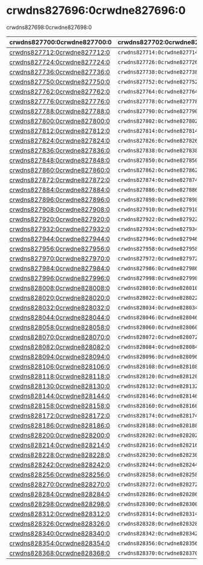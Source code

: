 # crwdns827696:0crwdne827696:0

<p class="description">crwdns827698:0crwdne827698:0</p>

| crwdns827700:0crwdne827700:0                                 | crwdns827702:0crwdne827702:0   | crwdns827704:0crwdne827704:0                                                         | crwdns827706:0crwdne827706:0   | crwdns827708:0crwdne827708:0                                   |
|:------------------------------------------------------------ |:------------------------------ |:------------------------------------------------------------------------------------ |:------------------------------ |:-------------------------------------------------------------- |
| [crwdns827712:0crwdne827712:0](crwdns827710:0crwdne827710:0) | `crwdns827714:0crwdne827714:0` | `crwdns827716:0crwdne827716:0`                                                       | `crwdns827718:0crwdne827718:0` | `crwdns827720:0crwdne827720:0`                                 |
| [crwdns827724:0crwdne827724:0](crwdns827722:0crwdne827722:0) | `crwdns827726:0crwdne827726:0` | `crwdns827728:0crwdne827728:0`                                                       | `crwdns827730:0crwdne827730:0` | `crwdns827732:0crwdne827732:0`                                 |
| [crwdns827736:0crwdne827736:0](crwdns827734:0crwdne827734:0) | `crwdns827738:0crwdne827738:0` | `crwdns827740:0crwdne827740:0`                                                       | `crwdns827742:0crwdne827742:0` | [`crwdns827746:0crwdne827746:0`](crwdns827744:0crwdne827744:0) |
| [crwdns827750:0crwdne827750:0](crwdns827748:0crwdne827748:0) | `crwdns827752:0crwdne827752:0` | `crwdns827754:0crwdne827754:0`                                                       | `crwdns827756:0crwdne827756:0` | `crwdns827758:0crwdne827758:0`                                 |
| [crwdns827762:0crwdne827762:0](crwdns827760:0crwdne827760:0) | `crwdns827764:0crwdne827764:0` | `crwdns827766:0crwdne827766:0`                                                       | `crwdns827768:0crwdne827768:0` | [`crwdns827772:0crwdne827772:0`](crwdns827770:0crwdne827770:0) |
| [crwdns827776:0crwdne827776:0](crwdns827774:0crwdne827774:0) | `crwdns827778:0crwdne827778:0` | `crwdns827780:0crwdne827780:0`                                                       | `crwdns827782:0crwdne827782:0` | `crwdns827784:0crwdne827784:0`                                 |
| [crwdns827788:0crwdne827788:0](crwdns827786:0crwdne827786:0) | `crwdns827790:0crwdne827790:0` | `crwdns827792:0crwdne827792:0`                                                       | `crwdns827794:0crwdne827794:0` | `crwdns827796:0crwdne827796:0`                                 |
| [crwdns827800:0crwdne827800:0](crwdns827798:0crwdne827798:0) | `crwdns827802:0crwdne827802:0` | `crwdns827804:0crwdne827804:0`                                                       | `crwdns827806:0crwdne827806:0` | `crwdns827808:0crwdne827808:0`                                 |
| [crwdns827812:0crwdne827812:0](crwdns827810:0crwdne827810:0) | `crwdns827814:0crwdne827814:0` | `crwdns827816:0crwdne827816:0`                                                       | `crwdns827818:0crwdne827818:0` | crwdns827820:0crwdne827820:0                                   |
| [crwdns827824:0crwdne827824:0](crwdns827822:0crwdne827822:0) | `crwdns827826:0crwdne827826:0` | `crwdns827828:0crwdne827828:0`                                                       | `crwdns827830:0crwdne827830:0` | crwdns827832:0crwdne827832:0                                   |
| [crwdns827836:0crwdne827836:0](crwdns827834:0crwdne827834:0) | `crwdns827838:0crwdne827838:0` | `crwdns827840:0crwdne827840:0`                                                       | `crwdns827842:0crwdne827842:0` | crwdns827844:0crwdne827844:0                                   |
| [crwdns827848:0crwdne827848:0](crwdns827846:0crwdne827846:0) | `crwdns827850:0crwdne827850:0` | `crwdns827852:0crwdne827852:0`                                                       | `crwdns827854:0crwdne827854:0` | crwdns827856:0crwdne827856:0                                   |
| [crwdns827860:0crwdne827860:0](crwdns827858:0crwdne827858:0) | `crwdns827862:0crwdne827862:0` | `crwdns827864:0crwdne827864:0`                                                       | `crwdns827866:0crwdne827866:0` | crwdns827868:0crwdne827868:0                                   |
| [crwdns827872:0crwdne827872:0](crwdns827870:0crwdne827870:0) | `crwdns827874:0crwdne827874:0` | `crwdns827876:0crwdne827876:0`                                                       | `crwdns827878:0crwdne827878:0` | crwdns827880:0crwdne827880:0                                   |
| [crwdns827884:0crwdne827884:0](crwdns827882:0crwdne827882:0) | `crwdns827886:0crwdne827886:0` | `crwdns827888:0crwdne827888:0`                                                       | `crwdns827890:0crwdne827890:0` | crwdns827892:0crwdne827892:0                                   |
| [crwdns827896:0crwdne827896:0](crwdns827894:0crwdne827894:0) | `crwdns827898:0crwdne827898:0` | `crwdns827900:0crwdne827900:0`                                                       | `crwdns827902:0crwdne827902:0` | crwdns827904:0crwdne827904:0                                   |
| [crwdns827908:0crwdne827908:0](crwdns827906:0crwdne827906:0) | `crwdns827910:0crwdne827910:0` | `crwdns827912:0crwdne827912:0`                                                       | `crwdns827914:0crwdne827914:0` | crwdns827916:0crwdne827916:0                                   |
| [crwdns827920:0crwdne827920:0](crwdns827918:0crwdne827918:0) | `crwdns827922:0crwdne827922:0` | `crwdns827924:0crwdne827924:0`                                                       | `crwdns827926:0crwdne827926:0` | crwdns827928:0crwdne827928:0                                   |
| [crwdns827932:0crwdne827932:0](crwdns827930:0crwdne827930:0) | `crwdns827934:0crwdne827934:0` | `crwdns827936:0crwdne827936:0`                                                       | `crwdns827938:0crwdne827938:0` | crwdns827940:0crwdne827940:0                                   |
| [crwdns827944:0crwdne827944:0](crwdns827942:0crwdne827942:0) | `crwdns827946:0crwdne827946:0` | `crwdns827948:0crwdne827948:0`                                                       | `crwdns827950:0crwdne827950:0` | crwdns827952:0crwdne827952:0                                   |
| [crwdns827956:0crwdne827956:0](crwdns827954:0crwdne827954:0) | `crwdns827958:0crwdne827958:0` | `crwdns827960:0crwdne827960:0`                                                       | `crwdns827962:0crwdne827962:0` | [`crwdns827966:0crwdne827966:0`](crwdns827964:0crwdne827964:0) |
| [crwdns827970:0crwdne827970:0](crwdns827968:0crwdne827968:0) | `crwdns827972:0crwdne827972:0` | `crwdns827974:0crwdne827974:0`                                                       | `crwdns827976:0crwdne827976:0` | [`crwdns827980:0crwdne827980:0`](crwdns827978:0crwdne827978:0) |
| [crwdns827984:0crwdne827984:0](crwdns827982:0crwdne827982:0) | `crwdns827986:0crwdne827986:0` | `crwdns827988:0crwdne827988:0`                                                       | `crwdns827990:0crwdne827990:0` | crwdns827992:0crwdne827992:0                                   |
| [crwdns827996:0crwdne827996:0](crwdns827994:0crwdne827994:0) | `crwdns827998:0crwdne827998:0` | `crwdns828000:0crwdne828000:0`                                                       | `crwdns828002:0crwdne828002:0` | crwdns828004:0crwdne828004:0                                   |
| [crwdns828008:0crwdne828008:0](crwdns828006:0crwdne828006:0) | `crwdns828010:0crwdne828010:0` | `crwdns828012:0crwdne828012:0`                                                       | `crwdns828014:0crwdne828014:0` | crwdns828016:0crwdne828016:0                                   |
| [crwdns828020:0crwdne828020:0](crwdns828018:0crwdne828018:0) | `crwdns828022:0crwdne828022:0` | `crwdns828024:0crwdne828024:0`                                                       | `crwdns828026:0crwdne828026:0` | crwdns828028:0crwdne828028:0                                   |
| [crwdns828032:0crwdne828032:0](crwdns828030:0crwdne828030:0) | `crwdns828034:0crwdne828034:0` | `crwdns828036:0crwdne828036:0`                                                       | `crwdns828038:0crwdne828038:0` | crwdns828040:0crwdne828040:0                                   |
| [crwdns828044:0crwdne828044:0](crwdns828042:0crwdne828042:0) | `crwdns828046:0crwdne828046:0` | `crwdns828048:0crwdne828048:0`                                                       | `crwdns828050:0crwdne828050:0` | [`crwdns828054:0crwdne828054:0`](crwdns828052:0crwdne828052:0) |
| [crwdns828058:0crwdne828058:0](crwdns828056:0crwdne828056:0) | `crwdns828060:0crwdne828060:0` | `crwdns828062:0crwdne828062:0`                                                       | `crwdns828064:0crwdne828064:0` | crwdns828066:0crwdne828066:0                                   |
| [crwdns828070:0crwdne828070:0](crwdns828068:0crwdne828068:0) | `crwdns828072:0crwdne828072:0` | `crwdns828074:0crwdne828074:0`                                                       | `crwdns828076:0crwdne828076:0` | crwdns828078:0crwdne828078:0                                   |
| [crwdns828082:0crwdne828082:0](crwdns828080:0crwdne828080:0) | `crwdns828084:0crwdne828084:0` | `crwdns828086:0crwdne828086:0`                                                       | `crwdns828088:0crwdne828088:0` | crwdns828090:0crwdne828090:0                                   |
| [crwdns828094:0crwdne828094:0](crwdns828092:0crwdne828092:0) | `crwdns828096:0crwdne828096:0` | `crwdns828098:0crwdne828098:0`                                                       | `crwdns828100:0crwdne828100:0` | crwdns828102:0crwdne828102:0                                   |
| [crwdns828106:0crwdne828106:0](crwdns828104:0crwdne828104:0) | `crwdns828108:0crwdne828108:0` | `crwdns828110:0crwdne828110:0`                                                       | `crwdns828112:0crwdne828112:0` | crwdns828114:0crwdne828114:0                                   |
| [crwdns828118:0crwdne828118:0](crwdns828116:0crwdne828116:0) | `crwdns828120:0crwdne828120:0` | `crwdns828122:0crwdne828122:0`                                                       | `crwdns828124:0crwdne828124:0` | crwdns828126:0crwdne828126:0                                   |
| [crwdns828130:0crwdne828130:0](crwdns828128:0crwdne828128:0) | `crwdns828132:0crwdne828132:0` | `rwdns828134:0crwdne828134:0ask_5c61dae130fef6.94490196crwdns828134:0crwdne828134:0` | `crwdns828136:0crwdne828136:0` | [`crwdns828140:0crwdne828140:0`](crwdns828138:0crwdne828138:0) |
| [crwdns828144:0crwdne828144:0](crwdns828142:0crwdne828142:0) | `crwdns828146:0crwdne828146:0` | `crwdns828148:0crwdne828148:0`                                                       | `crwdns828150:0crwdne828150:0` | [`crwdns828154:0crwdne828154:0`](crwdns828152:0crwdne828152:0) |
| [crwdns828158:0crwdne828158:0](crwdns828156:0crwdne828156:0) | `crwdns828160:0crwdne828160:0` | `crwdns828162:0crwdne828162:0`                                                       | `crwdns828164:0crwdne828164:0` | [`crwdns828168:0crwdne828168:0`](crwdns828166:0crwdne828166:0) |
| [crwdns828172:0crwdne828172:0](crwdns828170:0crwdne828170:0) | `crwdns828174:0crwdne828174:0` | `crwdns828176:0crwdne828176:0`                                                       | `crwdns828178:0crwdne828178:0` | [`crwdns828182:0crwdne828182:0`](crwdns828180:0crwdne828180:0) |
| [crwdns828186:0crwdne828186:0](crwdns828184:0crwdne828184:0) | `crwdns828188:0crwdne828188:0` | `crwdns828190:0crwdne828190:0`                                                       | `crwdns828192:0crwdne828192:0` | [`crwdns828196:0crwdne828196:0`](crwdns828194:0crwdne828194:0) |
| [crwdns828200:0crwdne828200:0](crwdns828198:0crwdne828198:0) | `crwdns828202:0crwdne828202:0` | `crwdns828204:0crwdne828204:0`                                                       | crwdns828206:0crwdne828206:0   | [`crwdns828210:0crwdne828210:0`](crwdns828208:0crwdne828208:0) |
| [crwdns828214:0crwdne828214:0](crwdns828212:0crwdne828212:0) | `crwdns828216:0crwdne828216:0` | `crwdns828218:0crwdne828218:0`                                                       | crwdns828220:0crwdne828220:0   | [`crwdns828224:0crwdne828224:0`](crwdns828222:0crwdne828222:0) |
| [crwdns828228:0crwdne828228:0](crwdns828226:0crwdne828226:0) | `crwdns828230:0crwdne828230:0` | `ask_5c61dae1434428.46511316crwdns828232:0crwdne828232:0`                            | `crwdns828234:0crwdne828234:0` | [`crwdns828238:0crwdne828238:0`](crwdns828236:0crwdne828236:0) |
| [crwdns828242:0crwdne828242:0](crwdns828240:0crwdne828240:0) | `crwdns828244:0crwdne828244:0` | `crwdns828246:0crwdne828246:0`                                                       | `crwdns828248:0crwdne828248:0` | [`crwdns828252:0crwdne828252:0`](crwdns828250:0crwdne828250:0) |
| [crwdns828256:0crwdne828256:0](crwdns828254:0crwdne828254:0) | `crwdns828258:0crwdne828258:0` | `crwdns828260:0crwdne828260:0`                                                       | `crwdns828262:0crwdne828262:0` | [`crwdns828266:0crwdne828266:0`](crwdns828264:0crwdne828264:0) |
| [crwdns828270:0crwdne828270:0](crwdns828268:0crwdne828268:0) | `crwdns828272:0crwdne828272:0` | `crwdns828274:0crwdne828274:0`                                                       | `crwdns828276:0crwdne828276:0` | [`crwdns828280:0crwdne828280:0`](crwdns828278:0crwdne828278:0) |
| [crwdns828284:0crwdne828284:0](crwdns828282:0crwdne828282:0) | `crwdns828286:0crwdne828286:0` | `crwdns828288:0crwdne828288:0`                                                       | `crwdns828290:0crwdne828290:0` | [`crwdns828294:0crwdne828294:0`](crwdns828292:0crwdne828292:0) |
| [crwdns828298:0crwdne828298:0](crwdns828296:0crwdne828296:0) | `crwdns828300:0crwdne828300:0` | `crwdns828302:0crwdne828302:0`                                                       | crwdns828304:0crwdne828304:0   | [`crwdns828308:0crwdne828308:0`](crwdns828306:0crwdne828306:0) |
| [crwdns828312:0crwdne828312:0](crwdns828310:0crwdne828310:0) | `crwdns828314:0crwdne828314:0` | `crwdns828316:0crwdne828316:0`                                                       | crwdns828318:0crwdne828318:0   | [`crwdns828322:0crwdne828322:0`](crwdns828320:0crwdne828320:0) |
| [crwdns828326:0crwdne828326:0](crwdns828324:0crwdne828324:0) | `crwdns828328:0crwdne828328:0` | `crwdns828330:0crwdne828330:0`                                                       | `crwdns828332:0crwdne828332:0` | [`crwdns828336:0crwdne828336:0`](crwdns828334:0crwdne828334:0) |
| [crwdns828340:0crwdne828340:0](crwdns828338:0crwdne828338:0) | `crwdns828342:0crwdne828342:0` | `crwdns828344:0crwdne828344:0`                                                       | `crwdns828346:0crwdne828346:0` | [`crwdns828350:0crwdne828350:0`](crwdns828348:0crwdne828348:0) |
| [crwdns828354:0crwdne828354:0](crwdns828352:0crwdne828352:0) | `crwdns828356:0crwdne828356:0` | `crwdns828358:0crwdne828358:0`                                                       | `crwdns828360:0crwdne828360:0` | [`crwdns828364:0crwdne828364:0`](crwdns828362:0crwdne828362:0) |
| [crwdns828368:0crwdne828368:0](crwdns828366:0crwdne828366:0) | `crwdns828370:0crwdne828370:0` | `crwdns828372:0crwdne828372:0`                                                       | `crwdns828374:0crwdne828374:0` | crwdns828376:0crwdne828376:0                                   |